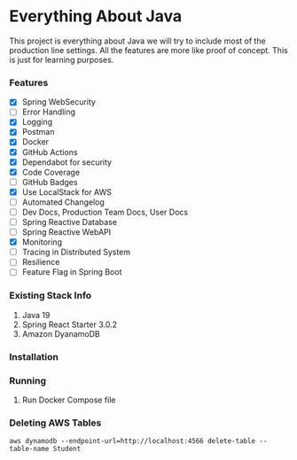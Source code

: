 # Everything About Java

This project is everything about Java we will try to include most of the production line settings.
All the features are more like proof of concept. This is just for learning purposes.

### Features

- [x] Spring WebSecurity
- [ ] Error Handling
- [x] Logging
- [x] Postman
- [x] Docker
- [x] GitHub Actions
- [x] Dependabot for security
- [x] Code Coverage
- [ ] GitHub Badges
- [x] Use LocalStack for AWS
- [ ] Automated Changelog
- [ ] Dev Docs, Production Team Docs, User Docs
- [ ] Spring Reactive Database
- [ ] Spring Reactive WebAPI
- [x] Monitoring
- [ ] Tracing in Distributed System
- [ ] Resilience
- [ ] Feature Flag in Spring Boot

### Existing Stack Info

1. Java 19
2. Spring React Starter 3.0.2
3. Amazon DyanamoDB

### Installation

### Running

1. Run Docker Compose file

### Deleting AWS Tables

```
aws dynamodb --endpoint-url=http://localhost:4566 delete-table --table-name Student
```

